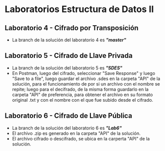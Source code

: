 # Laboratorios Estructura de Datos II
## Laboratorio 4 - Cifrado por Transposición
- La branch de la solución del laboratorio 4 es ***"master"***
## Laboratorio 5 - Cifrado de Llave Privada
- La branch de la solución del laboratorio 5 es ***"SDES"***
- En Postman, luego del cifrado, seleccionar "Save Response" y luego "Save to a file", luego guardar el archivo .sdes en la carpeta "API" de la solución, para el funcionamiento de por si un archivo con el nombre se repite; luego para el decifrado, de la misma forma guardarlo en la carpeta "API" de preferencia, para obtener el archivo en su formato original .txt y con el nombre con el que fue subido desde el cifrado.
## Laboratorio 6 - Cifrado de Llave Pública
- La branch de la solución del laboratorio 6 es ***"Lab6"***
- El archivo .zip es generado en la carpeta "API" de la solución.
- El archivo cifrado o descifrado, se ubica en la carperta "API" de la solución. 
